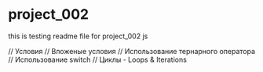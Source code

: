 # project_002
this is testing readme file for project_002 js

// Условия
// Вложеные условия
// Использование тернарного оператора
// Использование switch
// Циклы - Loops & Iterations

